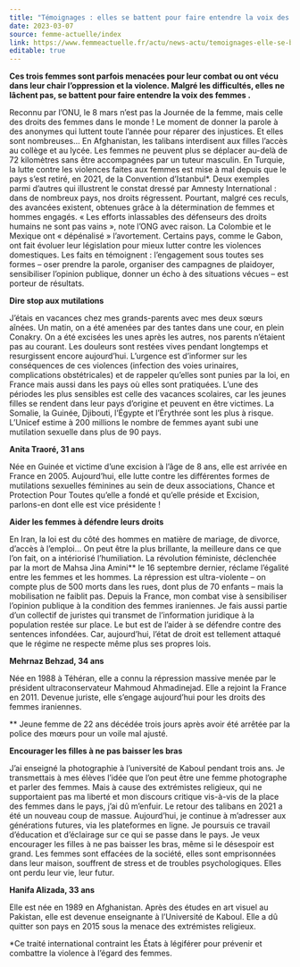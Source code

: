 ```yaml
---
title: "Témoignages : elles se battent pour faire entendre la voix des femmes"
date: 2023-03-07
source: femme-actuelle/index
link: https://www.femmeactuelle.fr/actu/news-actu/temoignages-elle-se-battent-pour-faire-entendre-la-voix-des-femmes-2151371
editable: true
---
```

**Ces trois femmes sont parfois menacées pour leur combat ou 
ont vécu dans leur chair l’oppression et la violence. Malgré les 
difficultés, elles ne lâchent pas, se battent pour faire entendre la 
voix des femmes .**

Reconnu par l’ONU, le 8 mars n’est pas la Journée de la femme, mais 
celle des droits des femmes dans le monde ! Le moment de donner la 
parole à des anonymes qui luttent toute l’année pour réparer des 
injustices. Et elles sont nombreuses… En Afghanistan, les talibans 
interdisent aux filles l’accès au collège et au lycée. Les femmes ne 
peuvent plus se déplacer au-delà de 72 kilomètres sans être accompagnées
 par un tuteur masculin. En Turquie, la lutte contre les violences 
faites aux femmes est mise à mal depuis que le pays s’est retiré, en 
2021, de la Convention d’Istanbul*. Deux exemples parmi d’autres qui 
illustrent le constat dressé par Amnesty International : dans de 
nombreux pays, nos droits régressent. Pourtant, malgré ces reculs, des 
avancées existent, obtenues grâce à la détermination de femmes et hommes
 engagés. « Les efforts inlassables des défenseurs des droits humains ne
 sont pas vains », note l’ONG avec raison. La Colombie et le Mexique ont
 « dépénalisé » l’avortement. Certains pays, comme le Gabon, ont fait 
évoluer leur législation pour mieux lutter contre les violences 
domestiques. Les faits en témoignent : l’engagement sous toutes ses 
formes – oser prendre la parole, organiser des campagnes de plaidoyer, 
sensibiliser l’opinion publique, donner un écho à des situations vécues –
 est porteur de résultats.

**Dire stop aux mutilations**

J’étais en vacances chez mes grands-parents avec mes deux sœurs 
aînées. Un matin, on a été amenées par des tantes dans une cour, en 
plein Conakry. On a été excisées les unes après les autres, nos parents 
n’étaient pas au courant. Les douleurs sont restées vives pendant 
longtemps et resurgissent encore aujourd’hui. L’urgence est d’informer 
sur les conséquences de ces violences (infection des voies urinaires, 
complications obstétricales) et de rappeler qu’elles sont punies par la 
loi, en France mais aussi dans les pays où elles sont pratiquées. L’une 
des périodes les plus sensibles est celle des vacances scolaires, car 
les jeunes filles se rendent dans leur pays d’origine et peuvent en être
 victimes. La Somalie, la Guinée, Djibouti, l’Égypte et l’Érythrée sont 
les plus à risque. L’Unicef estime à 200 millions le nombre de femmes 
ayant subi une mutilation sexuelle dans plus de 90 pays.

**Anita Traoré, 31 ans**

Née en Guinée et victime d’une excision à l’âge de 8 ans, elle est 
arrivée en France en 2005. Aujourd’hui, elle lutte contre les 
différentes formes de mutilations sexuelles féminines au sein de deux 
associations, Chance et Protection Pour Toutes qu’elle a fondé et 
qu’elle préside et Excision, parlons-en dont elle est vice présidente !

**Aider les femmes à défendre leurs droits**

En Iran, la loi est du côté des hommes en matière de mariage, de 
divorce, d’accès à l’emploi… On peut être la plus brillante, la 
meilleure dans ce que l’on fait, on a intériorisé l’humiliation. La 
révolution féministe, déclenchée par la mort de Mahsa Jina Amini\*\* le 16
 septembre dernier, réclame l’égalité entre les femmes et les hommes. La
 répression est ultra-violente – on compte plus de 500 morts dans les 
rues, dont plus de 70 enfants – mais la mobilisation ne faiblit pas. 
Depuis la France, mon combat vise à sensibiliser l’opinion publique à la
 condition des femmes iraniennes. Je fais aussi partie d’un collectif de
 juristes qui transmet de l’information juridique à la population restée
 sur place. Le but est de l’aider à se défendre contre des sentences 
infondées. Car, aujourd’hui, l’état de droit est tellement attaqué que 
le régime ne respecte même plus ses propres lois.

**Mehrnaz Behzad, 34 ans**

Née en 1988 à Téhéran, elle a connu la répression massive menée par 
le président ultraconservateur Mahmoud Ahmadinejad. Elle a rejoint la 
France en 2011. Devenue juriste, elle s’engage aujourd’hui pour les 
droits des femmes iraniennes.

\*\* Jeune femme de 22 ans décédée trois jours après avoir été arrêtée par la police des mœurs pour un voile mal ajusté.

**Encourager les filles à ne pas baisser les bras**

J’ai enseigné la photographie à l’université de Kaboul pendant trois 
ans. Je transmettais à mes élèves l’idée que l’on peut être une femme 
photographe et parler des femmes. Mais à cause des extrémistes 
religieux, qui ne supportaient pas ma liberté et mon discours critique 
vis-à-vis de la place des femmes dans le pays, j’ai dû m’enfuir. Le 
retour des talibans en 2021 a été un nouveau coup de massue. 
Aujourd’hui, je continue à m’adresser aux générations futures, via les 
plateformes en ligne. Je poursuis ce travail d’éducation et d’éclairage 
sur ce qui se passe dans le pays. Je veux encourager les filles à ne pas
 baisser les bras, même si le désespoir est grand. Les femmes sont 
effacées de la société, elles sont emprisonnées dans leur maison, 
souffrent de stress et de troubles psychologiques. Elles ont perdu leur 
vie, leur futur.

**Hanifa Alizada, 33 ans**

Elle est née en 1989 en Afghanistan. Après des études en art visuel 
au Pakistan, elle est devenue enseignante à l’Université de Kaboul. Elle
 a dû quitter son pays en 2015 sous la menace des extrémistes religieux.

\*Ce traité international contraint les États à légiférer pour prévenir et combattre la violence à l’égard des femmes.
